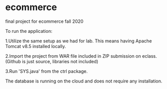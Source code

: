 # ecommerce
final project for ecommerce fall 2020

To run the application:

1.Utilize the same setup as we had for lab. This means having Apache Tomcat v8.5 installed locally.

2.Import the project from WAR file included in ZIP submission on eclass. (Github is just source, libraries not included)

3.Run 'SYS.java' from the ctrl package.


The database is running on the cloud and does not require any installation.
